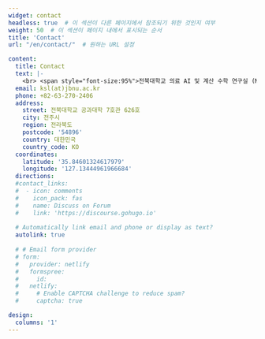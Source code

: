 ```yaml
---
widget: contact
headless: true  # 이 섹션이 다른 페이지에서 참조되기 위한 것인지 여부
weight: 50  # 이 섹션이 페이지 내에서 표시되는 순서
title: 'Contact'
url: "/en/contact/"  # 원하는 URL 설정

content:
  title: Contact
  text: |-
    <br> <span style="font-size:95%">전북대학교 의료 AI 및 계산 수학 연구실 (Macs)의 학부연구생/석사 position에 관심 있으시면 아래로 연락주시면 감사드리겠습니다.</span> <br>
  email: ksl(at)jbnu.ac.kr
  phone: +82-63-270-2406
  address:
    street: 전북대학교 공과대학 7호관 626호
    city: 전주시
    region: 전라북도
    postcode: '54896'
    country: 대한민국
    country_code: KO
  coordinates:
    latitude: '35.84601324617979'
    longitude: '127.13444961966684'
  directions: 
  #contact_links:
  #  - icon: comments
  #    icon_pack: fas
  #    name: Discuss on Forum
  #    link: 'https://discourse.gohugo.io'
    
  # Automatically link email and phone or display as text?
  autolink: true
    
  # # Email form provider
  # form:
  #   provider: netlify
  #   formspree:
  #     id:
  #   netlify:
  #     # Enable CAPTCHA challenge to reduce spam?
  #     captcha: true

design:
  columns: '1'
---
```

